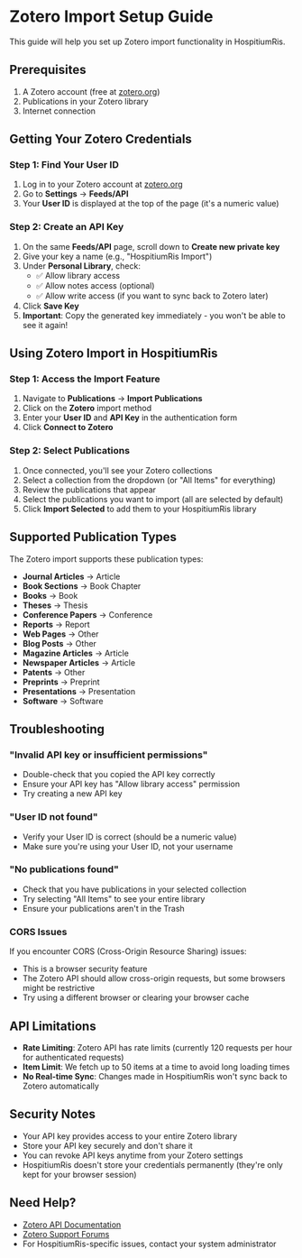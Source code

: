 # Zotero Import Setup Guide

This guide will help you set up Zotero import functionality in HospitiumRis.

## Prerequisites

1. A Zotero account (free at [zotero.org](https://www.zotero.org))
2. Publications in your Zotero library
3. Internet connection

## Getting Your Zotero Credentials

### Step 1: Find Your User ID

1. Log in to your Zotero account at [zotero.org](https://www.zotero.org)
2. Go to **Settings** → **Feeds/API**
3. Your **User ID** is displayed at the top of the page (it's a numeric value)

### Step 2: Create an API Key

1. On the same **Feeds/API** page, scroll down to **Create new private key**
2. Give your key a name (e.g., "HospitiumRis Import")
3. Under **Personal Library**, check:
   - ✅ Allow library access
   - ✅ Allow notes access (optional)
   - ✅ Allow write access (if you want to sync back to Zotero later)
4. Click **Save Key**
5. **Important**: Copy the generated key immediately - you won't be able to see it again!

## Using Zotero Import in HospitiumRis

### Step 1: Access the Import Feature

1. Navigate to **Publications** → **Import Publications**
2. Click on the **Zotero** import method
3. Enter your **User ID** and **API Key** in the authentication form
4. Click **Connect to Zotero**

### Step 2: Select Publications

1. Once connected, you'll see your Zotero collections
2. Select a collection from the dropdown (or "All Items" for everything)
3. Review the publications that appear
4. Select the publications you want to import (all are selected by default)
5. Click **Import Selected** to add them to your HospitiumRis library

## Supported Publication Types

The Zotero import supports these publication types:

- **Journal Articles** → Article
- **Book Sections** → Book Chapter
- **Books** → Book
- **Theses** → Thesis
- **Conference Papers** → Conference
- **Reports** → Report
- **Web Pages** → Other
- **Blog Posts** → Other
- **Magazine Articles** → Article
- **Newspaper Articles** → Article
- **Patents** → Other
- **Preprints** → Preprint
- **Presentations** → Presentation
- **Software** → Software

## Troubleshooting

### "Invalid API key or insufficient permissions"
- Double-check that you copied the API key correctly
- Ensure your API key has "Allow library access" permission
- Try creating a new API key

### "User ID not found"
- Verify your User ID is correct (should be a numeric value)
- Make sure you're using your User ID, not your username

### "No publications found"
- Check that you have publications in your selected collection
- Try selecting "All Items" to see your entire library
- Ensure your publications aren't in the Trash

### CORS Issues
If you encounter CORS (Cross-Origin Resource Sharing) issues:
- This is a browser security feature
- The Zotero API should allow cross-origin requests, but some browsers might be restrictive
- Try using a different browser or clearing your browser cache

## API Limitations

- **Rate Limiting**: Zotero API has rate limits (currently 120 requests per hour for authenticated requests)
- **Item Limit**: We fetch up to 50 items at a time to avoid long loading times
- **No Real-time Sync**: Changes made in HospitiumRis won't sync back to Zotero automatically

## Security Notes

- Your API key provides access to your entire Zotero library
- Store your API key securely and don't share it
- You can revoke API keys anytime from your Zotero settings
- HospitiumRis doesn't store your credentials permanently (they're only kept for your browser session)

## Need Help?

- [Zotero API Documentation](https://www.zotero.org/support/dev/web_api/v3/start)
- [Zotero Support Forums](https://forums.zotero.org/)
- For HospitiumRis-specific issues, contact your system administrator
